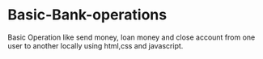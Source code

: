 # Basic-Bank-operations
Basic Operation like send money, loan money and close account from one user to another locally using html,css and javascript.

